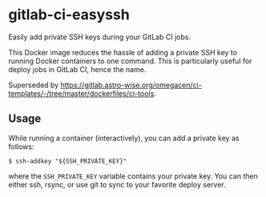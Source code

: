 # gitlab-ci-easyssh

Easily add private SSH keys during your GitLab CI jobs.

This Docker image reduces the hassle of adding a private SSH key to running
Docker containers to one command. This is particularly useful for deploy 
jobs in GitLab CI, hence the name.

Superseded by https://gitlab.astro-wise.org/omegacen/ci-templates/-/tree/master/dockerfiles/ci-tools.

## Usage

While running a container (interactively), you can add a private key as follows:
```
$ ssh-addkey "${SSH_PRIVATE_KEY}"
```
where the `SSH_PRIVATE_KEY` variable contains your private key. You can then
either ssh, rsync, or use git to sync to your favorite deploy server.
